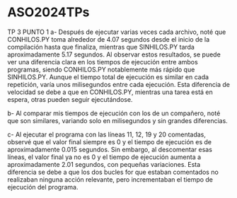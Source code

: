 # ASO2024TPs
TP 3
PUNTO 1
a- Después de ejecutar varias veces cada archivo, noté que CONHILOS.PY toma alrededor de 4.07 segundos desde el inicio de la compilación hasta que finaliza, mientras que SINHILOS.PY tarda aproximadamente 5.17 segundos. Al observar estos resultados, se puede ver una diferencia clara en los tiempos de ejecución entre ambos programas, siendo CONHILOS.PY notablemente más rápido que SINHILOS.PY. Aunque el tiempo total de ejecución es similar en cada repetición, varía unos milisegundos entre cada ejecución. Esta diferencia de velocidad se debe a que en CONHILOS.PY, mientras una tarea está en espera, otras pueden seguir ejecutándose.

b- Al comparar mis tiempos de ejecución con los de un compañero, noté que son similares, variando solo en milisegundos y sin grandes diferencias.

c- Al ejecutar el programa con las líneas 11, 12, 19 y 20 comentadas, observé que el valor final siempre es 0 y el tiempo de ejecución es de aproximadamente 0.015 segundos. Sin embargo, al descomentar esas líneas, el valor final ya no es 0 y el tiempo de ejecución aumenta a aproximadamente 2.01 segundos, con pequeñas variaciones. Esta diferencia se debe a que los dos bucles for que estaban comentados no realizaban ninguna acción relevante, pero incrementaban el tiempo de ejecución del programa.

